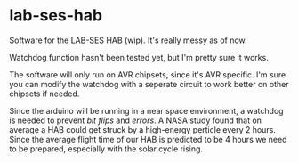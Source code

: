 # lab-ses-hab
Software for the LAB-SES HAB (wip). It's really messy as of now. 

Watchdog function hasn't been tested yet, but I'm pretty sure it works.

The software will only run on AVR chipsets, since it's AVR specific. I'm sure you can modify the watchdog with a seperate circuit to work better on other chipsets if needed. 

Since the arduino will be running in a near space environment, a watchdog is needed to prevent *bit flips* and *errors*. A NASA study found that on average a HAB could get struck by a high-energy perticle every 2 hours. Since the average flight time of our HAB is predicted to be 4 hours we need to be prepared, especially with the solar cycle rising. 
